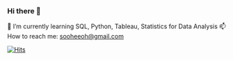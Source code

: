 ### Hi there 👋

🌱 I’m currently learning SQL, Python, Tableau, Statistics for Data Analysis
📫 How to reach me: sooheeoh@gmail.com

<!--
**sooheeoh/sooheeoh** is a ✨ _special_ ✨ repository because its `README.md` (this file) appears on your GitHub profile.

Here are some ideas to get you started:

- 🔭 I’m currently working on ...
- 🌱 I’m currently learning ...
- 👯 I’m looking to collaborate on ...
- 🤔 I’m looking for help with ...
- 💬 Ask me about ...
- 📫 How to reach me: ...
- 😄 Pronouns: ...
- ⚡ Fun fact: ...
-->
[![Hits](https://hits.seeyoufarm.com/api/count/incr/badge.svg?url=https%3A%2F%2Fgithub.com%2Fsooheeoh&count_bg=%231942AE&title_bg=%23171616&icon=&icon_color=%23E7E7E7&title=visitor&edge_flat=true)](https://hits.seeyoufarm.com)
